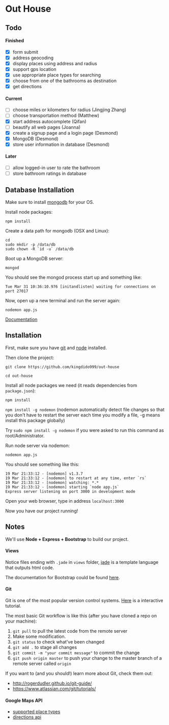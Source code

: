 # Out House

## Todo

#### Finished
- [x] form submit
- [x] address geocoding
- [x] display places using address and radius
- [x] support gps location
- [x] use appropriate place types for searching
- [x] choose from one of the bathrooms as destination
- [x] get directions

#### Current
- [ ] choose miles or kilometers for radius (Jingjing Zhang)
- [ ] choose transportation method (Matthew)
- [x] start address autocomplete (Qifan)
- [ ] beautify all web pages (Joanna)
- [x] create a signup page and a login page (Desmond)
- [x] MongoDB (Desmond)
- [x] store user information in database (Desmond)

#### Later
- [ ] allow logged-in user to rate the bathroom
- [ ] store bathroom ratings in database

## Database Installation

Make sure to install [mongodb](http://docs.mongodb.org/manual/installation/) for your OS.

Install node packages:

`npm install`

Create a data path for mongodb (OSX and Linux):

```
cd
sudo mkdir -p /data/db
sudo chown -R `id -u` /data/db
```

Boot up a MongoDB server:

`mongod`

You should see the mongod process start up and something like:

`Tue Mar 31 10:36:10.976 [initandlisten] waiting for connections on port 27017`

Now, open up a new terminal and run the server again:

`nodemon app.js`

[Documentation](https://github.com/mongodb/node-mongodb-native)

## Installation

First, make sure you have [git](http://git-scm.com/downloads) and [node](https://nodejs.org/) installed.

Then clone the project:

`git clone https://github.com/kingdido999/out-house`

`cd out-house`

Install all node packages we need (it reads dependencies from `package.json`):

`npm install`

`npm install -g nodemon` (nodemon automatically detect file changes so that you don't have to restart the server each time you modify a file, -g means install this package globally)

Try `sudo npm install -g nodemon` if you were asked to run this command as root/Administrator.

Run node server via nodemon:

`nodemon app.js`

You should see something like this:

```
19 Mar 21:33:12 - [nodemon] v1.3.7
19 Mar 21:33:12 - [nodemon] to restart at any time, enter `rs`
19 Mar 21:33:12 - [nodemon] watching: *.*
19 Mar 21:33:12 - [nodemon] starting `node app.js`
Express server listening on port 3000 in development mode
```

Open your web browser, type in address `localhost:3000`

Now you have our project running!

## Notes

We'll use **Node + Express + Bootstrap** to build our project.

#### Views

Notice files ending with `.jade` in `views` folder, [jade](http://jade-lang.com/) is a template language that outputs html code.

The documentation for Bootstrap could be found [here](http://getbootstrap.com/css/).

#### Git

Git is one of the most popular version control systems. [Here](https://try.github.io/levels/1/challenges/1) is a interactive tutorial.

The most basic Git workflow is like this (after you have cloned a repo on your machine):

1. `git pull` to pull the latest code from the remote server
2. Make some modification.
3. `git status` to check what've been changed
4. `git add .` to stage all changes
5. `git commit -m "your commit message"` to commit the change
6. `git push origin master` to push your change to the master branch of a remote server called `origin`

If you want to (and you should!) learn more about Git, check them out:

- http://rogerdudler.github.io/git-guide/
- https://www.atlassian.com/git/tutorials/

#### Google Maps API

- [supported place types](https://developers.google.com/places/supported_types)
- [directions api](https://developers.google.com/maps/documentation/directions/)
